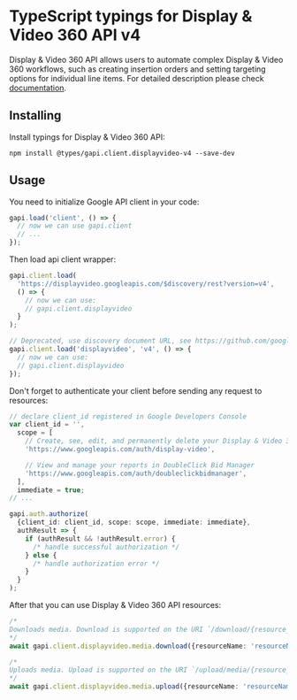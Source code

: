 # TypeScript typings for Display & Video 360 API v4

Display & Video 360 API allows users to automate complex Display & Video 360 workflows, such as creating insertion orders and setting targeting options for individual line items.
For detailed description please check [documentation](https://developers.google.com/display-video/).

## Installing

Install typings for Display & Video 360 API:

```
npm install @types/gapi.client.displayvideo-v4 --save-dev
```

## Usage

You need to initialize Google API client in your code:

```typescript
gapi.load('client', () => {
  // now we can use gapi.client
  // ...
});
```

Then load api client wrapper:

```typescript
gapi.client.load(
  'https://displayvideo.googleapis.com/$discovery/rest?version=v4',
  () => {
    // now we can use:
    // gapi.client.displayvideo
  }
);
```

```typescript
// Deprecated, use discovery document URL, see https://github.com/google/google-api-javascript-client/blob/master/docs/reference.md#----gapiclientloadname----version----callback--
gapi.client.load('displayvideo', 'v4', () => {
  // now we can use:
  // gapi.client.displayvideo
});
```

Don't forget to authenticate your client before sending any request to resources:

```typescript
// declare client_id registered in Google Developers Console
var client_id = '',
  scope = [
    // Create, see, edit, and permanently delete your Display & Video 360 entities and reports
    'https://www.googleapis.com/auth/display-video',

    // View and manage your reports in DoubleClick Bid Manager
    'https://www.googleapis.com/auth/doubleclickbidmanager',
  ],
  immediate = true;
// ...

gapi.auth.authorize(
  {client_id: client_id, scope: scope, immediate: immediate},
  authResult => {
    if (authResult && !authResult.error) {
      /* handle successful authorization */
    } else {
      /* handle authorization error */
    }
  }
);
```

After that you can use Display & Video 360 API resources: <!-- TODO: make this work for multiple namespaces -->

```typescript
/*
Downloads media. Download is supported on the URI `/download/{resource_name=**}?alt=media.` **Note**: Download requests will not be successful without including `alt=media` query string.
*/
await gapi.client.displayvideo.media.download({resourceName: 'resourceName'});

/*
Uploads media. Upload is supported on the URI `/upload/media/{resource_name=**}?upload_type=media.` **Note**: Upload requests will not be successful without including `upload_type=media` query string.
*/
await gapi.client.displayvideo.media.upload({resourceName: 'resourceName'});
```
